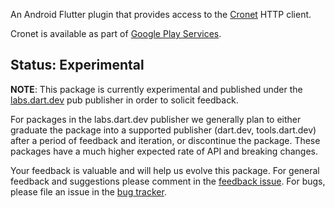 An Android Flutter plugin that provides access to the
[Cronet](https://developer.android.com/guide/topics/connectivity/cronet/reference/org/chromium/net/package-summary)
HTTP client.

Cronet is available as part of
[Google Play Services](https://developers.google.com/android/guides/overview). 

## Status: Experimental

**NOTE**: This package is currently experimental and published under the
[labs.dart.dev](https://dart.dev/dart-team-packages) pub publisher in order to
solicit feedback. 

For packages in the labs.dart.dev publisher we generally plan to either graduate
the package into a supported publisher (dart.dev, tools.dart.dev) after a period
of feedback and iteration, or discontinue the package. These packages have a
much higher expected rate of API and breaking changes.

Your feedback is valuable and will help us evolve this package. 
For general feedback and suggestions please comment in the
[feedback issue](https://github.com/dart-lang/http/issues/764).
For bugs, please file an issue in the 
[bug tracker](https://github.com/dart-lang/http/issues).
